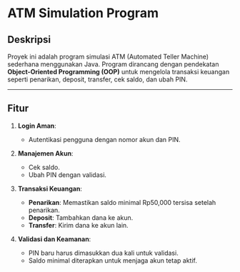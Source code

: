 # ATM Simulation Program

## **Deskripsi**
Proyek ini adalah program simulasi ATM (Automated Teller Machine) sederhana menggunakan Java. Program dirancang dengan pendekatan **Object-Oriented Programming (OOP)** untuk mengelola transaksi keuangan seperti penarikan, deposit, transfer, cek saldo, dan ubah PIN.

---

## **Fitur**
1. **Login Aman**:
   - Autentikasi pengguna dengan nomor akun dan PIN.

2. **Manajemen Akun**:
   - Cek saldo.
   - Ubah PIN dengan validasi.

3. **Transaksi Keuangan**:
   - **Penarikan**: Memastikan saldo minimal Rp50,000 tersisa setelah penarikan.
   - **Deposit**: Tambahkan dana ke akun.
   - **Transfer**: Kirim dana ke akun lain.

4. **Validasi dan Keamanan**:
   - PIN baru harus dimasukkan dua kali untuk validasi.
   - Saldo minimal diterapkan untuk menjaga akun tetap aktif.


